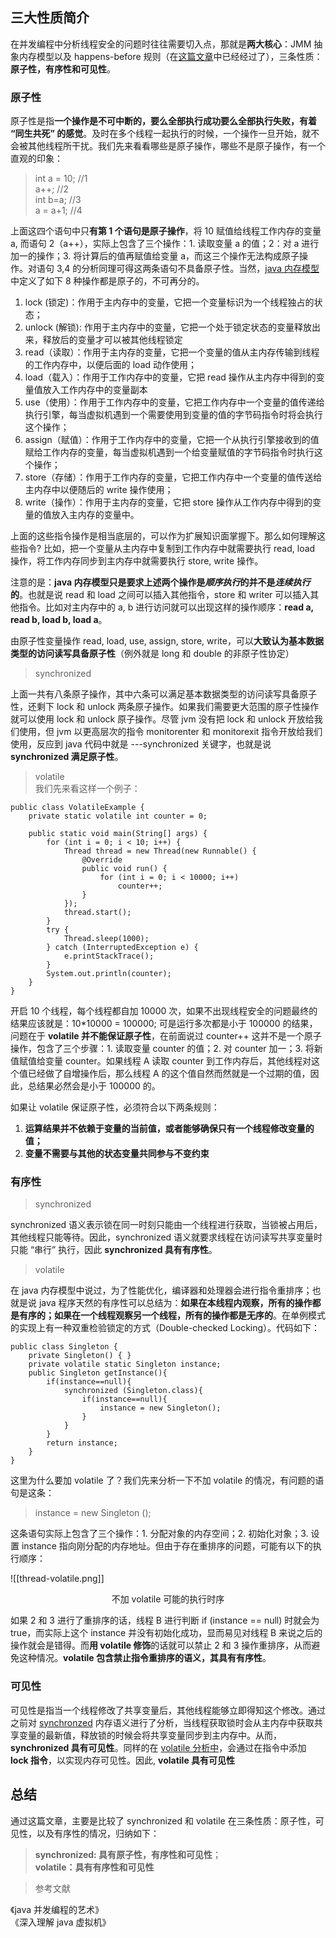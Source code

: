 
## 三大性质简介

在并发编程中分析线程安全的问题时往往需要切入点，那就是**两大核心**：JMM 抽象内存模型以及 happens-before 规则（在[这篇文章](https://www.jianshu.com/p/d52fea0d6ba5)中已经经过了），三条性质：**原子性，有序性和可见性**。

### 原子性

原子性是指**一个操作是不可中断的，要么全部执行成功要么全部执行失败，有着 “同生共死” 的感觉**。及时在多个线程一起执行的时候，一个操作一旦开始，就不会被其他线程所干扰。我们先来看看哪些是原子操作，哪些不是原子操作，有一个直观的印象：

> int a = 10; //1  
> a++; //2  
> int b=a; //3  
> a = a+1; //4

上面这四个语句中只**有第 1 个语句是原子操作**，将 10 赋值给线程工作内存的变量 a, 而语句 2（a++），实际上包含了三个操作：1. 读取变量 a 的值；2：对 a 进行加一的操作；3. 将计算后的值再赋值给变量 a，而这三个操作无法构成原子操作。对语句 3,4 的分析同理可得这两条语句不具备原子性。当然，[java 内存模型](https://www.jianshu.com/p/d52fea0d6ba5)中定义了如下 8 种操作都是原子的，不可再分的。

1. lock (锁定)：作用于主内存中的变量，它把一个变量标识为一个线程独占的状态；
2. unlock (解锁): 作用于主内存中的变量，它把一个处于锁定状态的变量释放出来，释放后的变量才可以被其他线程锁定
3. read（读取）：作用于主内存的变量，它把一个变量的值从主内存传输到线程的工作内存中，以便后面的 load 动作使用；
4. load（载入）：作用于工作内存中的变量，它把 read 操作从主内存中得到的变量值放入工作内存中的变量副本
5. use（使用）：作用于工作内存中的变量，它把工作内存中一个变量的值传递给执行引擎，每当虚拟机遇到一个需要使用到变量的值的字节码指令时将会执行这个操作；
6. assign（赋值）：作用于工作内存中的变量，它把一个从执行引擎接收到的值赋给工作内存的变量，每当虚拟机遇到一个给变量赋值的字节码指令时执行这个操作；
7. store（存储）：作用于工作内存的变量，它把工作内存中一个变量的值传送给主内存中以便随后的 write 操作使用；
8. write（操作）：作用于主内存的变量，它把 store 操作从工作内存中得到的变量的值放入主内存的变量中。

上面的这些指令操作是相当底层的，可以作为扩展知识面掌握下。那么如何理解这些指令? 比如，把一个变量从主内存中复制到工作内存中就需要执行 read, load 操作，将工作内存同步到主内存中就需要执行 store, write 操作。

注意的是：**java 内存模型只是要求上述两个操作是*顺序执行*的并不是*连续执行*的**。也就是说 read 和 load 之间可以插入其他指令，store 和 writer 可以插入其他指令。比如对主内存中的 a, b 进行访问就可以出现这样的操作顺序：**read a, read b, load b, load a**。

由原子性变量操作 read, load, use, assign, store, write，可以**大致认为基本数据类型的访问读写具备原子性**（例外就是 long 和 double 的非原子性协定）

> synchronized

上面一共有八条原子操作，其中六条可以满足基本数据类型的访问读写具备原子性，还剩下 lock 和 unlock 两条原子操作。如果我们需要更大范围的原子性操作就可以使用 lock 和 unlock 原子操作。尽管 jvm 没有把 lock 和 unlock 开放给我们使用，但 jvm 以更高层次的指令 monitorenter 和 monitorexit 指令开放给我们使用，反应到 java 代码中就是 ---synchronized 关键字，也就是说 **synchronized 满足原子性**。

> volatile  
> 我们先来看这样一个例子：

```
public class VolatileExample {
    private static volatile int counter = 0;

    public static void main(String[] args) {
        for (int i = 0; i < 10; i++) {
            Thread thread = new Thread(new Runnable() {
                @Override
                public void run() {
                    for (int i = 0; i < 10000; i++)
                        counter++;
                }
            });
            thread.start();
        }
        try {
            Thread.sleep(1000);
        } catch (InterruptedException e) {
            e.printStackTrace();
        }
        System.out.println(counter);
    }
}
```

开启 10 个线程，每个线程都自加 10000 次，如果不出现线程安全的问题最终的结果应该就是：10\*10000 = 100000; 可是运行多次都是小于 100000 的结果，问题在于 **volatile 并不能保证原子性**，在前面说过 counter++ 这并不是一个原子操作，包含了三个步骤：1. 读取变量 counter 的值；2. 对 counter 加一；3. 将新值赋值给变量 counter。如果线程 A 读取 counter 到工作内存后，其他线程对这个值已经做了自增操作后，那么线程 A 的这个值自然而然就是一个过期的值，因此，总结果必然会是小于 100000 的。

如果让 volatile 保证原子性，必须符合以下两条规则：

1.  **运算结果并不依赖于变量的当前值，或者能够确保只有一个线程修改变量的值；**
2.  **变量不需要与其他的状态变量共同参与不变约束**

### 有序性

> synchronized

synchronized 语义表示锁在同一时刻只能由一个线程进行获取，当锁被占用后，其他线程只能等待。因此，synchronized 语义就要求线程在访问读写共享变量时只能 “串行” 执行，因此 **synchronized 具有有序性**。

> volatile

在 java 内存模型中说过，为了性能优化，编译器和处理器会进行指令重排序；也就是说 java 程序天然的有序性可以总结为：**如果在本线程内观察，所有的操作都是有序的；如果在一个线程观察另一个线程，所有的操作都是无序的**。在单例模式的实现上有一种双重检验锁定的方式（Double-checked Locking）。代码如下：

```
public class Singleton {
    private Singleton() { }
    private volatile static Singleton instance;
    public Singleton getInstance(){
        if(instance==null){
            synchronized (Singleton.class){
                if(instance==null){
                    instance = new Singleton();
                }
            }
        }
        return instance;
    }
}
```

这里为什么要加 volatile 了？我们先来分析一下不加 volatile 的情况，有问题的语句是这条：

> instance = new Singleton ();

这条语句实际上包含了三个操作：1. 分配对象的内存空间；2. 初始化对象；3. 设置 instance 指向刚分配的内存地址。但由于存在重排序的问题，可能有以下的执行顺序：

![[thread-volatile.png]]
<center>不加 volatile 可能的执行时序</center>

如果 2 和 3 进行了重排序的话，线程 B 进行判断 if (instance == null) 时就会为 true，而实际上这个 instance 并没有初始化成功，显而易见对线程 B 来说之后的操作就会是错得。而**用 volatile 修饰**的话就可以禁止 2 和 3 操作重排序，从而避免这种情况。**volatile 包含禁止指令重排序的语义，其具有有序性**。

### 可见性

可见性是指当一个线程修改了共享变量后，其他线程能够立即得知这个修改。通过之前对 [synchronzed](https://www.jianshu.com/p/d53bf830fa09) 内存语义进行了分析，当线程获取锁时会从主内存中获取共享变量的最新值，释放锁的时候会将共享变量同步到主内存中。从而，**synchronized 具有可见性**。同样的在 [volatile 分析中](https://www.jianshu.com/p/157279e6efdb)，会通过在指令中添加 **lock 指令**，以实现内存可见性。因此, **volatile 具有可见性**

## 总结

通过这篇文章，主要是比较了 synchronized 和 volatile 在三条性质：原子性，可见性，以及有序性的情况，归纳如下：

> **synchronized: 具有原子性，有序性和可见性**；  
> **volatile：具有有序性和可见性**

> 参考文献

《java 并发编程的艺术》  
《深入理解 java 虚拟机》